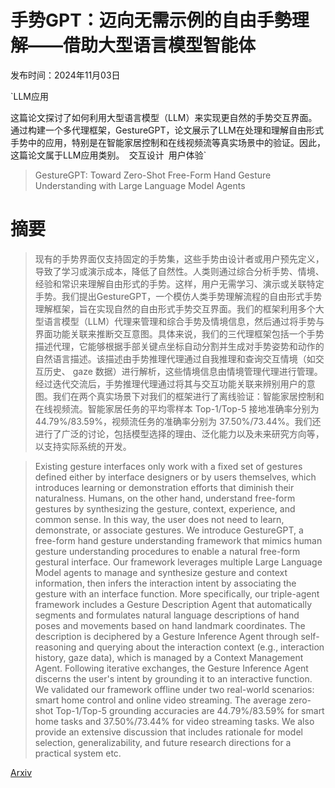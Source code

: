 # 手势GPT：迈向无需示例的自由手勢理解——借助大型语言模型智能体

发布时间：2024年11月03日

`LLM应用

这篇论文探讨了如何利用大型语言模型（LLM）来实现更自然的手势交互界面。通过构建一个多代理框架，GestureGPT，论文展示了LLM在处理和理解自由形式手势中的应用，特别是在智能家居控制和在线视频流等真实场景中的验证。因此，这篇论文属于LLM应用类别。` `交互设计` `用户体验`

> GestureGPT: Toward Zero-Shot Free-Form Hand Gesture Understanding with Large Language Model Agents

# 摘要

> 现有的手势界面仅支持固定的手势集，这些手势由设计者或用户预先定义，导致了学习或演示成本，降低了自然性。人类则通过综合分析手势、情境、经验和常识来理解自由形式的手势。这样，用户无需学习、演示或关联特定手势。我们提出GestureGPT，一个模仿人类手势理解流程的自由形式手势理解框架，旨在实现自然的自由形式手势交互界面。我们的框架利用多个大型语言模型（LLM）代理来管理和综合手势及情境信息，然后通过将手势与界面功能关联来推断交互意图。具体来说，我们的三代理框架包括一个手势描述代理，它能够根据手部关键点坐标自动分割并生成对手势姿势和动作的自然语言描述。该描述由手势推理代理通过自我推理和查询交互情境（如交互历史、 gaze 数据）进行解析，这些情境信息由情境管理代理进行管理。经过迭代交流后，手势推理代理通过将其与交互功能关联来辨别用户的意图。我们在两个真实场景下对我们的框架进行了离线验证：智能家居控制和在线视频流。智能家居任务的平均零样本 Top-1/Top-5 接地准确率分别为 44.79%/83.59%，视频流任务的准确率分别为 37.50%/73.44%。我们还进行了广泛的讨论，包括模型选择的理由、泛化能力以及未来研究方向等，以支持实际系统的开发。

> Existing gesture interfaces only work with a fixed set of gestures defined either by interface designers or by users themselves, which introduces learning or demonstration efforts that diminish their naturalness. Humans, on the other hand, understand free-form gestures by synthesizing the gesture, context, experience, and common sense. In this way, the user does not need to learn, demonstrate, or associate gestures. We introduce GestureGPT, a free-form hand gesture understanding framework that mimics human gesture understanding procedures to enable a natural free-form gestural interface. Our framework leverages multiple Large Language Model agents to manage and synthesize gesture and context information, then infers the interaction intent by associating the gesture with an interface function. More specifically, our triple-agent framework includes a Gesture Description Agent that automatically segments and formulates natural language descriptions of hand poses and movements based on hand landmark coordinates. The description is deciphered by a Gesture Inference Agent through self-reasoning and querying about the interaction context (e.g., interaction history, gaze data), which is managed by a Context Management Agent. Following iterative exchanges, the Gesture Inference Agent discerns the user's intent by grounding it to an interactive function. We validated our framework offline under two real-world scenarios: smart home control and online video streaming. The average zero-shot Top-1/Top-5 grounding accuracies are 44.79%/83.59% for smart home tasks and 37.50%/73.44% for video streaming tasks. We also provide an extensive discussion that includes rationale for model selection, generalizability, and future research directions for a practical system etc.

[Arxiv](https://arxiv.org/abs/2310.12821)